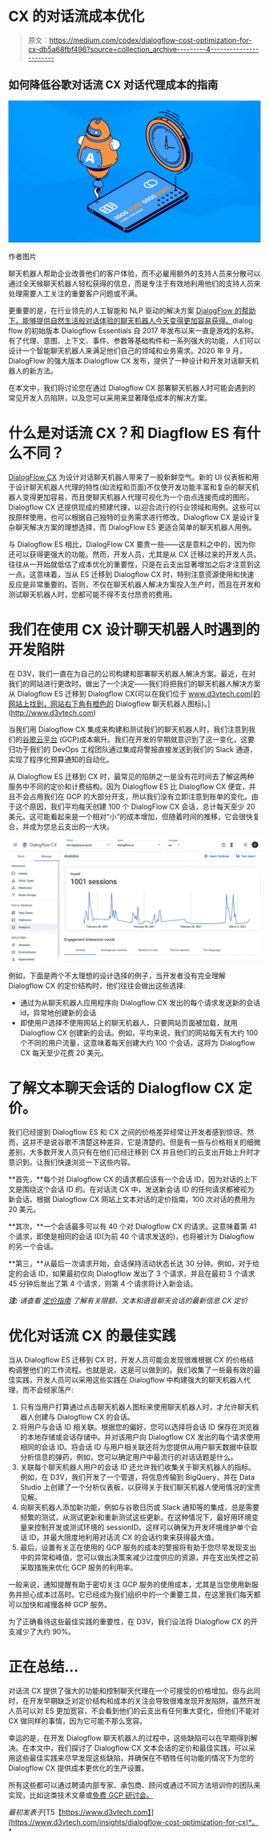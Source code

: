 # CX 的对话流成本优化

> 原文：<https://medium.com/codex/dialogflow-cost-optimization-for-cx-db5a68fbf496?source=collection_archive---------4----------------------->

## 如何降低谷歌对话流 CX 对话代理成本的指南

![](img/a562e7ac836763c9156f1c11f8d78747.png)

作者图片

聊天机器人帮助企业改善他们的客户体验，而不必雇用额外的支持人员来分散可以通过全天候聊天机器人轻松获得的信息，而是专注于有效地利用他们的支持人员来处理需要人工关注的重要客户问题或不满。

更重要的是，在行业领先的人工智能和 NLP 驱动的解决方案 [DialogFlow 的帮助下，能够提供自然生活般对话体验的聊天机器人今天变得更加容易获得。](https://www.d3vtech.com/services/bigdata/dialogflow)dialog flow 的初始版本 Dialogflow Essentials 自 2017 年发布以来一直是游戏的名称。有了代理、意图、上下文、事件、参数等基础构件和一系列强大的功能，人们可以设计一个智能聊天机器人来满足他们自己的领域和业务需求。2020 年 9 月，DialogFlow 的强大版本 Dialogflow CX 发布，提供了一种设计和开发对话聊天机器人的新方法。

在本文中，我们将讨论您在通过 Dialogflow CX 部署聊天机器人时可能会遇到的常见开发人员陷阱，以及您可以采用来显著降低成本的解决方案。

# 什么是对话流 CX？和 Diagflow ES 有什么不同？

[DialogFlow CX](https://www.d3vtech.com/insights/ultimate-guide-to-google-dialogflow-2021) 为设计对话聊天机器人带来了一股新鲜空气。新的 UI 仪表板和用于设计聊天机器人代理的特性(如流程和页面)不仅使开发功能丰富和复杂的聊天机器人变得更加容易，而且使聊天机器人代理可视化为一个由点连接而成的图形。Dialogflow CX 还提供现成的预建代理，以迎合流行的行业领域和用例。这些可以按原样使用，也可以根据自己独特的业务需求进行修改。Dialogflow CX 是设计复杂聊天解决方案的理想选择，而 DialogFlow ES 更适合简单的聊天机器人用例。

与 Dialogflow ES 相比，DialogFlow CX 要贵一些——这是意料之中的，因为你还可以获得更强大的功能。然而，开发人员，尤其是从 CX 迁移过来的开发人员，往往从一开始就低估了成本优化的重要性，只是在云支出显著增加之后才注意到这一点。这意味着，当从 ES 迁移到 Dialogflow CX 时，特别注意资源使用和快速反应是非常重要的。否则，不仅在聊天机器人解决方案投入生产时，而且在开发和测试聊天机器人时，您都可能不得不支付昂贵的费用。

# 我们在使用 CX 设计聊天机器人时遇到的开发陷阱

在 D3V，我们一直在为自己的公司构建和部署聊天机器人解决方案。最近，在对我们的网站进行更改时，做出了一个决定——我们将把我们的聊天机器人解决方案从 Dialogflow ES 迁移到 Dialogflow CX(可以在我们位于 www.d3vtech.com[的网站上找到，网站右下角有橙色的 Dialogflow 聊天机器人图标)。](http://www.d3vtech.com)

当我们用 Dialogflow CX 集成来构建和测试我们的聊天机器人时，我们注意到我们的[谷歌云平台](https://www.d3vtech.com/google-cloud) (GCP)成本飙升。我们在开发的早期就意识到了这一变化，这要归功于我们的 DevOps 工程团队通过集成将警报直接发送到我们的 Slack 通道，实现了程序化预算通知的自动化。

从 Dialogflow ES 迁移到 CX 时，最常见的陷阱之一是没有花时间去了解这两种服务中不同的定价和计费结构。因为 Dialogflow ES 比 Dialogflow CX 便宜，并且不会占用我们在 GCP 的大部分开支，所以我们没有立即注意到账单的变化。由于这个原因，我们平均每天创建 100 个 DialogFlow CX 会话，总计每天至少 20 美元。这可能看起来是一个相对“小”的成本增加，但随着时间的推移，它会很快复合，并成为您总云支出的一大块。

![](img/54c1ef1cf83b04146a77f79d37c22409.png)

例如，下面是两个不太理想的设计选择的例子，当开发者没有完全理解 Dialogflow CX 的定价结构时，他们往往会做出这些选择:

*   通过为从聊天机器人应用程序向 Dialogflow CX 发出的每个请求发送新的会话 id，异常地创建新的会话
*   即使用户选择不使用网站上的聊天机器人，只要网站页面被加载，就用 Dialogflow CX 创建新的会话。例如，平均来说，我们的网站每天有大约 100 个不同的用户流量，这意味着每天创建大约 100 个会话，这将为 Dialogflow CX 每天至少花费 20 美元。

# 了解文本聊天会话的 Dialogflow CX 定价。

我们已经提到 Dialogflow ES 和 CX 之间的价格差异经常让开发者感到惊讶。然而，这并不是说谷歌不清楚这种差异，它是清楚的。但是有一些与价格相关的细微差别，大多数开发人员只有在他们已经迁移到 CX 并且他们的云支出开始上升时才意识到。让我们快速浏览一下这些内容。

**首先，**每个对 Dialogflow CX 的请求都应该有一个会话 ID，因为对话的上下文是围绕这个会话 ID 的。在对话流 CX 中，发送新会话 ID 的任何请求都被视为新会话。根据 Dialogflow CX 网站上文本对话的定价指南，100 次对话的费用为 20 美元。

**其次，**一个会话最多可以有 40 个对 Dialogflow CX 的请求。这意味着第 41 个请求，即使是相同的会话 ID(为前 40 个请求发送的)，也将被计为 Dialogflow 的另一个会话。

**第三，**从最后一次请求开始，会话保持活动状态长达 30 分钟。例如，对于给定的会话 ID，如果最初仅向 Dialogflow 发出了 3 个请求，并且在最初 3 个请求 45 分钟后发出了第 4 个请求，则第 4 个请求将计入新会话。

***注:*** *请查看* [*定价指南*](https://cloud.google.com/dialogflow/pricing#cx-agent) *了解有关限额、文本和语音聊天会话的最新信息 CX 定价*

# 优化对话流 CX 的最佳实践

当从 Dialogflow ES 迁移到 CX 时，开发人员可能会发现很难根据 CX 的价格结构调整他们的工作流程。也就是说，这是可以做到的。我们收集了一些最有效的最佳实践，开发人员可以采用这些实践在 Dialogflow 中构建强大的聊天机器人代理，而不会倾家荡产:

1.  只有当用户打算通过点击聊天机器人图标来使用聊天机器人时，才允许聊天机器人创建与 Dialogflow CX 的会话。
2.  将用户与会话 ID 相关联。根据您的偏好，您可以选择将会话 ID 保存在浏览器的本地存储或会话存储中。并对该用户向 Dialogflow CX 发出的每个请求使用相同的会话 ID。将会话 ID 与用户相关联还将为您提供从用户聊天数据中获取分析信息的弹药，例如，您可以确定用户中最流行的对话话题是什么。
3.  关联每个聊天机器人用户的会话 ID 还允许我们收集关于聊天机器人的指标。例如，在 D3V，我们开发了一个管道，将信息传输到 BigQuery，并在 Data Studio 上创建了一个分析仪表板，以获得关于我们聊天机器人使用情况的宝贵见解。
4.  向聊天机器人添加新功能，例如与谷歌日历或 Slack 通知等的集成，总是需要频繁的测试，从测试更新和重新测试这些更新。在这种情况下，最好用环境变量来控制开发或测试环境的 sessionID。这样可以确保为开发环境维护单个会话 ID，并最大限度地利用对话流 CX 的会话约束来获得最大值。
5.  最后，设置有关正在使用的 GCP 服务的成本的警报将有助于您尽早发现支出中的异常和峰值，您可以做出决策来减少过度供应的资源，并在支出失控之前采取措施来优化 GCP 服务的利用率。

一般来说，通知提醒有助于密切关注 GCP 服务的使用成本，尤其是当您使用新服务并担心成本过高时。它已经成为我们组织中的一个重要工具，在这里我们每天都可以加快和减慢各种 GCP 服务。

为了正确看待这些最佳实践的重要性，在 D3V，我们设法将 Dialogflow CX 的开支减少了大约 90%。

# 正在总结…

对话流 CX 提供了强大的功能和控制聊天代理在一个可接受的价格增加。但与此同时，在开发早期缺乏对定价结构和成本的关注会导致很难发现开发陷阱。虽然开发人员可以对 ES 更加宽容，不会看到他们的云支出有任何重大变化，但他们不能对 CX 做同样的事情，因为它可能不那么宽容。

幸运的是，在开发 Dialogflow 聊天机器人的过程中，这些缺陷可以在早期得到解决。在本文中，我们探讨了 Dialogflow CX 文本会话的定价和最佳实践，可以采用这些最佳实践来尽早发现这些缺陷，并确保在不牺牲任何功能的情况下为您的 Dialogflow CX 提供成本更优化的生产设置。

所有这些都可以通过聘请内部专家、承包商、顾问或通过不同方法培训你的团队来实现，比如这类技术文章或[免费 GCP 研讨会。](https://www.d3vtech.com/workshops/smb-on-gcp)

*最初发表于*[T5【https://www.d3vtech.com】](https://www.d3vtech.com/insights/dialogflow-cost-optimization-for-cx)*。*